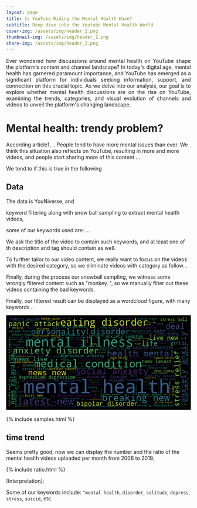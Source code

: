 ```yaml
---
layout: page
title: Is YouTube Riding the Mental Health Wave? 
subtitle: Deep dive into the Youtube Mental Health World 
cover-img: /assets/img/header_2.png
thumbnail-img: /assets/img/header_2.png
share-img: /assets/img/header_2.png
---
```


<div style="text-align: justify"> Ever wondered how discussions around mental health on YouTube shape the platform’s content and channel landscape? In today's digital age, mental health has garnered paramount importance, and YouTube has emerged as a significant platform for individuals seeking information, support, and connection on this crucial topic. As we delve into our analysis, our goal is to explore whether mental health discussions are on the rise on YouTube, examining the trends, categories, and visual evolution of channels and videos to unveil the platform's changing landscape. </div>


# Mental health: trendy problem?

According article1, .. People tend to have more mental issues than ever. We think this situation also reflects on YouTube, resulting in more and more videos, and people start sharing more of this content ...

We tend to if this is true in the following

## Data

The data is YouNiverse, and

keyword filtering along with snow ball sampling to extract mental health videos,

some of our keywords used are: ...

We ask the title of the video to contain such keywords, and at least one of th description and tag should contain as well.

To further tailor to our video content, we really want to focus on the videos with the desired category, so we eliminate videos with category as follow...

Finally, during the process our snowball sampling, we witness some wrongly filtered content such as "monkey..", so we manually filter out these videos containing the bad keywords.

Finally, our filtered result can be displayed as a wordcloud figure, with many keywords ..

<div style="text-align:center">
<img src="assets/img/wordcloud.png">
</div>

{% include samples.html %}

## time trend

Seems pretty good, now we can display the number and the ratio of the mental health videos uploaded per month from 2006 to 2019. 

{% include ratio.html %}


[Interpretation]: 




Some of our keywords include: `"mental health`, `disorder`, `solitude`, `depress`, `stress`, `suicid`, etc.

